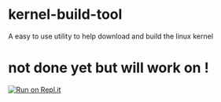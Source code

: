 # kernel-build-tool
A easy to use utility to help download and build the linux kernel 
# not done yet but will work on !
[![Run on Repl.it](https://repl.it/badge/github/z3r0n3t/kernel-build-tool)](https://repl.it/github/z3r0n3t/kernel-build-tool)
